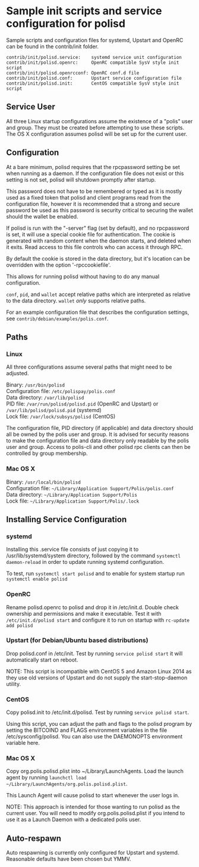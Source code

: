 Sample init scripts and service configuration for polisd
==========================================================

Sample scripts and configuration files for systemd, Upstart and OpenRC
can be found in the contrib/init folder.

    contrib/init/polisd.service:    systemd service unit configuration
    contrib/init/polisd.openrc:     OpenRC compatible SysV style init script
    contrib/init/polisd.openrcconf: OpenRC conf.d file
    contrib/init/polisd.conf:       Upstart service configuration file
    contrib/init/polisd.init:       CentOS compatible SysV style init script

Service User
---------------------------------

All three Linux startup configurations assume the existence of a "polis" user
and group.  They must be created before attempting to use these scripts.
The OS X configuration assumes polisd will be set up for the current user.

Configuration
---------------------------------

At a bare minimum, polisd requires that the rpcpassword setting be set
when running as a daemon.  If the configuration file does not exist or this
setting is not set, polisd will shutdown promptly after startup.

This password does not have to be remembered or typed as it is mostly used
as a fixed token that polisd and client programs read from the configuration
file, however it is recommended that a strong and secure password be used
as this password is security critical to securing the wallet should the
wallet be enabled.

If polisd is run with the "-server" flag (set by default), and no rpcpassword is set,
it will use a special cookie file for authentication. The cookie is generated with random
content when the daemon starts, and deleted when it exits. Read access to this file
controls who can access it through RPC.

By default the cookie is stored in the data directory, but it's location can be overridden
with the option '-rpccookiefile'.

This allows for running polisd without having to do any manual configuration.

`conf`, `pid`, and `wallet` accept relative paths which are interpreted as
relative to the data directory. `wallet` *only* supports relative paths.

For an example configuration file that describes the configuration settings,
see `contrib/debian/examples/polis.conf`.

Paths
---------------------------------

### Linux

All three configurations assume several paths that might need to be adjusted.

Binary:              `/usr/bin/polisd`  
Configuration file:  `/etc/polispay/polis.conf`  
Data directory:      `/var/lib/polisd`  
PID file:            `/var/run/polisd/polisd.pid` (OpenRC and Upstart) or `/var/lib/polisd/polisd.pid` (systemd)  
Lock file:           `/var/lock/subsys/polisd` (CentOS)  

The configuration file, PID directory (if applicable) and data directory
should all be owned by the polis user and group.  It is advised for security
reasons to make the configuration file and data directory only readable by the
polis user and group.  Access to polis-cli and other polisd rpc clients
can then be controlled by group membership.

### Mac OS X

Binary:              `/usr/local/bin/polisd`  
Configuration file:  `~/Library/Application Support/Polis/polis.conf`  
Data directory:      `~/Library/Application Support/Polis`  
Lock file:           `~/Library/Application Support/Polis/.lock`  

Installing Service Configuration
-----------------------------------

### systemd

Installing this .service file consists of just copying it to
/usr/lib/systemd/system directory, followed by the command
`systemctl daemon-reload` in order to update running systemd configuration.

To test, run `systemctl start polisd` and to enable for system startup run
`systemctl enable polisd`

### OpenRC

Rename polisd.openrc to polisd and drop it in /etc/init.d.  Double
check ownership and permissions and make it executable.  Test it with
`/etc/init.d/polisd start` and configure it to run on startup with
`rc-update add polisd`

### Upstart (for Debian/Ubuntu based distributions)

Drop polisd.conf in /etc/init.  Test by running `service polisd start`
it will automatically start on reboot.

NOTE: This script is incompatible with CentOS 5 and Amazon Linux 2014 as they
use old versions of Upstart and do not supply the start-stop-daemon utility.

### CentOS

Copy polisd.init to /etc/init.d/polisd. Test by running `service polisd start`.

Using this script, you can adjust the path and flags to the polisd program by
setting the BITCOIND and FLAGS environment variables in the file
/etc/sysconfig/polisd. You can also use the DAEMONOPTS environment variable here.

### Mac OS X

Copy org.polis.polisd.plist into ~/Library/LaunchAgents. Load the launch agent by
running `launchctl load ~/Library/LaunchAgents/org.polis.polisd.plist`.

This Launch Agent will cause polisd to start whenever the user logs in.

NOTE: This approach is intended for those wanting to run polisd as the current user.
You will need to modify org.polis.polisd.plist if you intend to use it as a
Launch Daemon with a dedicated polis user.

Auto-respawn
-----------------------------------

Auto respawning is currently only configured for Upstart and systemd.
Reasonable defaults have been chosen but YMMV.
